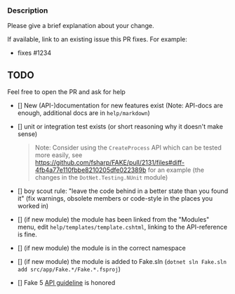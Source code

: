 ### Description

Please give a brief explanation about your change.

If available, link to an existing issue this PR fixes. For example:

- fixes #1234

## TODO

Feel free to open the PR and ask for help

- [] New (API-)documentation for new features exist (Note: API-docs are enough, additional docs are in `help/markdown`)
- [] unit or integration test exists (or short reasoning why it doesn't make sense)
  
  > Note: Consider using the `CreateProcess` API which can be tested more easily, see https://github.com/fsharp/FAKE/pull/2131/files#diff-4fb4a77e110fbbe8210205dfe022389b for an example (the changes in the `DotNet.Testing.NUnit` module)
  
- [] boy scout rule: "leave the code behind in a better state than you found it" (fix warnings, obsolete members or code-style in the places you worked in)     
- [] (if new module) the module has been linked from the "Modules" menu, edit `help/templates/template.cshtml`, linking to the API-reference is fine.
- [] (if new module) the module is in the correct namespace
- [] (if new module) the module is added to Fake.sln (`dotnet sln Fake.sln add src/app/Fake.*/Fake.*.fsproj`)
- [] Fake 5 [API guideline](https://fake.build/contributing.html#API-Design) is honored
